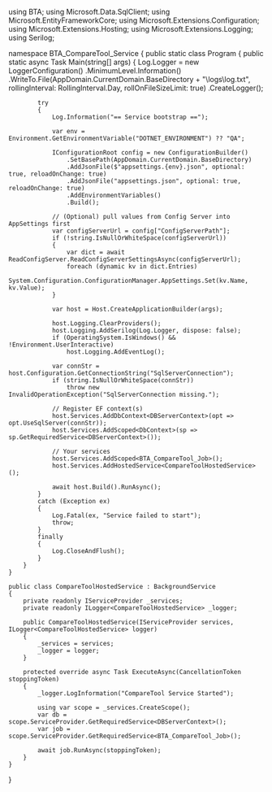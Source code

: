 
using BTA;
using Microsoft.Data.SqlClient;
using Microsoft.EntityFrameworkCore;
using Microsoft.Extensions.Configuration;
using Microsoft.Extensions.Hosting;
using Microsoft.Extensions.Logging;
using Serilog;

namespace BTA_CompareTool_Service
{
    public static class Program
    {
        public static async Task Main(string[] args)
        {
            Log.Logger = new LoggerConfiguration()
                .MinimumLevel.Information()
                .WriteTo.File(AppDomain.CurrentDomain.BaseDirectory + "\\logs\\log.txt",
                              rollingInterval: RollingInterval.Day,
                              rollOnFileSizeLimit: true)
                .CreateLogger();

            try
            {
                Log.Information("== Service bootstrap ==");

                var env = Environment.GetEnvironmentVariable("DOTNET_ENVIRONMENT") ?? "QA";

                IConfigurationRoot config = new ConfigurationBuilder()
                    .SetBasePath(AppDomain.CurrentDomain.BaseDirectory)
                    .AddJsonFile($"appsettings.{env}.json", optional: true, reloadOnChange: true)
                    .AddJsonFile("appsettings.json", optional: true, reloadOnChange: true)
                    .AddEnvironmentVariables()
                    .Build();

                // (Optional) pull values from Config Server into AppSettings first
                var configServerUrl = config["ConfigServerPath"];
                if (!string.IsNullOrWhiteSpace(configServerUrl))
                {
                    var dict = await ReadConfigServer.ReadConfigServerSettingsAsync(configServerUrl);
                    foreach (dynamic kv in dict.Entries)
                        System.Configuration.ConfigurationManager.AppSettings.Set(kv.Name, kv.Value);
                }

                var host = Host.CreateApplicationBuilder(args);

                host.Logging.ClearProviders();
                host.Logging.AddSerilog(Log.Logger, dispose: false);
                if (OperatingSystem.IsWindows() && !Environment.UserInteractive)
                    host.Logging.AddEventLog();

                var connStr = host.Configuration.GetConnectionString("SqlServerConnection");
                if (string.IsNullOrWhiteSpace(connStr))
                    throw new InvalidOperationException("SqlServerConnection missing.");

                // Register EF context(s)
                host.Services.AddDbContext<DBServerContext>(opt => opt.UseSqlServer(connStr));
                host.Services.AddScoped<DbContext>(sp => sp.GetRequiredService<DBServerContext>());

                // Your services
                host.Services.AddScoped<BTA_CompareTool_Job>();
                host.Services.AddHostedService<CompareToolHostedService>();

                await host.Build().RunAsync();
            }
            catch (Exception ex)
            {
                Log.Fatal(ex, "Service failed to start");
                throw;
            }
            finally
            {
                Log.CloseAndFlush();
            }
        }
    }

    public class CompareToolHostedService : BackgroundService
    {
        private readonly IServiceProvider _services;
        private readonly ILogger<CompareToolHostedService> _logger;

        public CompareToolHostedService(IServiceProvider services, ILogger<CompareToolHostedService> logger)
        {
            _services = services;
            _logger = logger;
        }

        protected override async Task ExecuteAsync(CancellationToken stoppingToken)
        {
            _logger.LogInformation("CompareTool Service Started");

            using var scope = _services.CreateScope();
            var db = scope.ServiceProvider.GetRequiredService<DBServerContext>();
            var job = scope.ServiceProvider.GetRequiredService<BTA_CompareTool_Job>();

            await job.RunAsync(stoppingToken);
        }
    }
}
